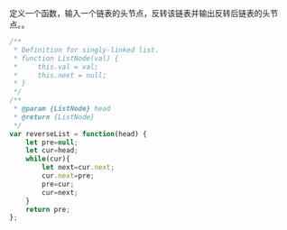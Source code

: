 <!--
 * @Descripttion: 
 * @version: 
 * @Author: wy
 * @Date: 2021年01月22日 21:26:45
 * @LastEditors: wy
 * @LastEditTime: 2021年01月25日 14:23:03
-->

定义一个函数，输入一个链表的头节点，反转该链表并输出反转后链表的头节点。。

```javascript
/**
 * Definition for singly-linked list. 
 * function ListNode(val) {
 *     this.val = val;
 *     this.next = null;
 * }
 */
/**
 * @param {ListNode} head
 * @return {ListNode}
 */
var reverseList = function(head) { 
    let pre=null;
    let cur=head;
    while(cur){
        let next=cur.next;
        cur.next=pre;
        pre=cur;
        cur=next;
    } 
    return pre;
};
```

